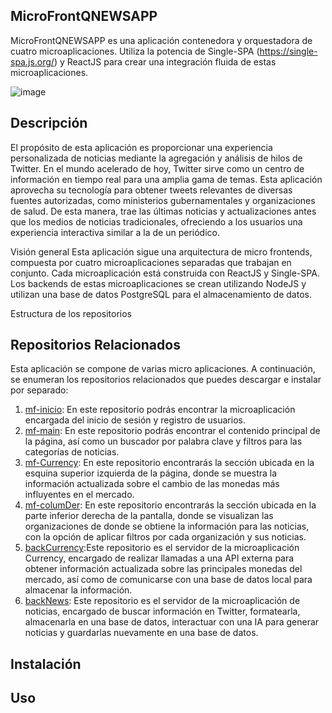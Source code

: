 ## MicroFrontQNEWSAPP

MicroFrontQNEWSAPP es una aplicación contenedora y orquestadora de cuatro microaplicaciones. Utiliza la potencia de Single-SPA (https://single-spa.js.org/) y ReactJS para crear una integración fluida de estas microaplicaciones.

![image](https://github.com/DarioMarcuzzi/MicroFrontQNEWSAPP/assets/97201734/96812646-7892-412f-9486-379d6330e9b6)

## Descripción
El propósito de esta aplicación es proporcionar una experiencia personalizada de noticias mediante la agregación y análisis de hilos de Twitter. En el mundo acelerado de hoy, Twitter sirve como un centro de información en tiempo real para una amplia gama de temas. Esta aplicación aprovecha su tecnología para obtener tweets relevantes de diversas fuentes autorizadas, como ministerios gubernamentales y organizaciones de salud. De esta manera, trae las últimas noticias y actualizaciones antes que los medios de noticias tradicionales, ofreciendo a los usuarios una experiencia interactiva similar a la de un periódico.

Visión general
Esta aplicación sigue una arquitectura de micro frontends, compuesta por cuatro microaplicaciones separadas que trabajan en conjunto. Cada microaplicación está construida con ReactJS y Single-SPA. Los backends de estas microaplicaciones se crean utilizando NodeJS y utilizan una base de datos PostgreSQL para el almacenamiento de datos.

Estructura de los repositorios

## Repositorios Relacionados

Esta aplicación se compone de varias micro aplicaciones. A continuación, se enumeran los repositorios relacionados que puedes descargar e instalar por separado:

1. [mf-inicio](https://github.com/DarioMarcuzzi/mf-inicio): En este repositorio podrás encontrar la microaplicación encargada del inicio de sesión y registro de usuarios.
2. [mf-main](https://github.com/DarioMarcuzzi/mf-main): En este repositorio podrás encontrar el contenido principal de la página, así como un buscador por palabra clave y filtros para las categorías de noticias.
3. [mf-Currency](https://github.com/DarioMarcuzzi/mf-Currency): En este repositorio encontrarás la sección ubicada en la esquina superior izquierda de la página, donde se muestra la información actualizada sobre el cambio de las monedas más influyentes en el mercado.
4. [mf-columDer](https://github.com/DarioMarcuzzi/mf-columDer):  En este repositorio encontrarás la sección ubicada en la parte inferior derecha de la pantalla, donde se visualizan las organizaciones de donde se obtiene la información para las noticias, con la opción de aplicar filtros por cada organización y sus noticias.
5. [backCurrency](https://github.com/DarioMarcuzzi/backCurrency):Este repositorio es el servidor de la microaplicación Currency, encargado de realizar llamadas a una API externa para obtener información actualizada sobre las principales monedas del mercado, así como de comunicarse con una base de datos local para almacenar la información.
6. [backNews](https://github.com/DarioMarcuzzi/backNews): Este repositorio es el servidor de la microaplicación de noticias, encargado de buscar información en Twitter, formatearla, almacenarla en una base de datos, interactuar con una IA para generar noticias y guardarlas nuevamente en una base de datos.

## Instalación




## Uso


